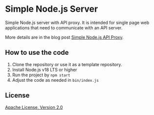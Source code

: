 # Simple Node.js Server

Simple Node.js server with API proxy. It is intended for single page web applications that need to communicate with an API server.

More details are in the blog post [Simple Node.js API Proxy](https://www.newtowndata.com/blog/2023-08/simple-nodejs-api-proxy.html).

## How to use the code

1. Clone the repository or use it as a template repository.
2. Install Node.js v18 LTS or higher
3. Run the project by `npm start`
4. Adjust the code as needed in `bin/index.js`

## License

[Apache License, Version 2.0](LICENSE)

